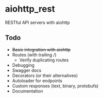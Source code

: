 # aiohttp_rest 

RESTful API servers with aiohttp

## Todo

* ~~Basic integration with aiohttp~~
* Routes (with trailing _/_)
    * Verify duplicating routes
* Debugging    
* Swagger docs
* Decorators (or their alternatives)
* Autoloader for endpoints
* Custom responses (text, binary, protobufs)
* Documentation